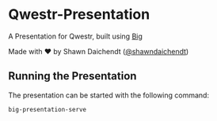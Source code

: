 # Qwestr-Presentation

A Presentation for Qwestr, built using [Big](https://github.com/Qwestr/Qwestr-Presentation)

Made with ♥ by Shawn Daichendt ([@shawndaichendt](https://twitter.com/shawndaichendt))

## Running the Presentation

The presentation can be started with the following command:

```sh
big-presentation-serve
```
